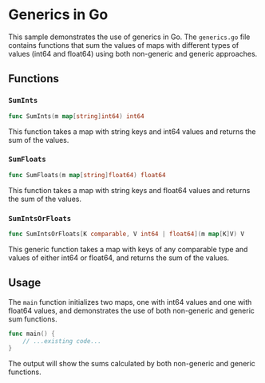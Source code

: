 # Generics in Go

This sample demonstrates the use of generics in Go. The `generics.go` file contains functions that sum the values of maps with different types of values (int64 and float64) using both non-generic and generic approaches.

## Functions

### `SumInts`

```go
func SumInts(m map[string]int64) int64
```

This function takes a map with string keys and int64 values and returns the sum of the values.

### `SumFloats`

```go
func SumFloats(m map[string]float64) float64
```

This function takes a map with string keys and float64 values and returns the sum of the values.

### `SumIntsOrFloats`

```go
func SumIntsOrFloats[K comparable, V int64 | float64](m map[K]V) V
```

This generic function takes a map with keys of any comparable type and values of either int64 or float64, and returns the sum of the values.

## Usage

The `main` function initializes two maps, one with int64 values and one with float64 values, and demonstrates the use of both non-generic and generic sum functions.

```go
func main() {
	// ...existing code...
}
```

The output will show the sums calculated by both non-generic and generic functions.
